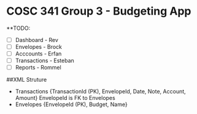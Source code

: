 # COSC 341 Group 3 - Budgeting App

**TODO:
- [ ] Dashboard - Rev
- [ ] Envelopes - Brock
- [ ] Acccounts - Erfan
- [ ] Transactions - Esteban
- [ ] Reports - Rommel

##XML Struture
- Transactions {TransactionId (PK), EnvelopeId, Date, Note, Account, Amount} EnvelopeId is FK to Envelopes
- Envelopes {EnvelopeId (PK), Budget, Name}
